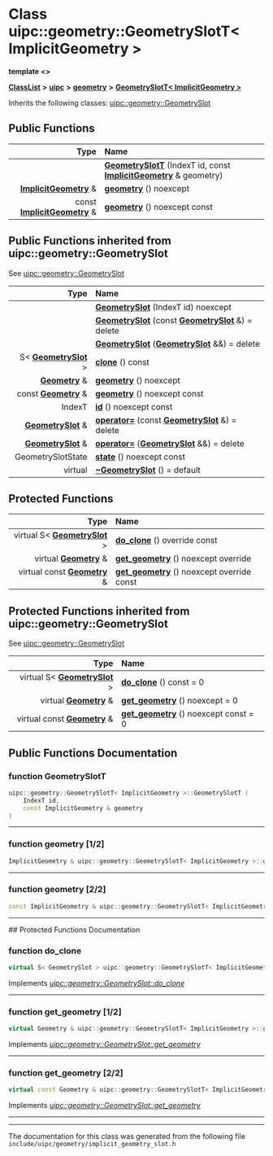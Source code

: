 

# Class uipc::geometry::GeometrySlotT&lt; ImplicitGeometry &gt;

**template &lt;&gt;**



[**ClassList**](annotated.md) **>** [**uipc**](namespaceuipc.md) **>** [**geometry**](namespaceuipc_1_1geometry.md) **>** [**GeometrySlotT&lt; ImplicitGeometry &gt;**](classuipc_1_1geometry_1_1_geometry_slot_t_3_01_implicit_geometry_01_4.md)








Inherits the following classes: [uipc::geometry::GeometrySlot](classuipc_1_1geometry_1_1_geometry_slot.md)






















































## Public Functions

| Type | Name |
| ---: | :--- |
|   | [**GeometrySlotT**](#function-geometryslott) (IndexT id, const [**ImplicitGeometry**](classuipc_1_1geometry_1_1_implicit_geometry.md) & geometry) <br> |
|  [**ImplicitGeometry**](classuipc_1_1geometry_1_1_implicit_geometry.md) & | [**geometry**](#function-geometry-12) () noexcept<br> |
|  const [**ImplicitGeometry**](classuipc_1_1geometry_1_1_implicit_geometry.md) & | [**geometry**](#function-geometry-22) () noexcept const<br> |


## Public Functions inherited from uipc::geometry::GeometrySlot

See [uipc::geometry::GeometrySlot](classuipc_1_1geometry_1_1_geometry_slot.md)

| Type | Name |
| ---: | :--- |
|   | [**GeometrySlot**](classuipc_1_1geometry_1_1_geometry_slot.md#function-geometryslot-13) (IndexT id) noexcept<br> |
|   | [**GeometrySlot**](classuipc_1_1geometry_1_1_geometry_slot.md#function-geometryslot-23) (const [**GeometrySlot**](classuipc_1_1geometry_1_1_geometry_slot.md) &) = delete<br> |
|   | [**GeometrySlot**](classuipc_1_1geometry_1_1_geometry_slot.md#function-geometryslot-33) ([**GeometrySlot**](classuipc_1_1geometry_1_1_geometry_slot.md) &&) = delete<br> |
|  S&lt; [**GeometrySlot**](classuipc_1_1geometry_1_1_geometry_slot.md) &gt; | [**clone**](classuipc_1_1geometry_1_1_geometry_slot.md#function-clone) () const<br> |
|  [**Geometry**](classuipc_1_1geometry_1_1_geometry.md) & | [**geometry**](classuipc_1_1geometry_1_1_geometry_slot.md#function-geometry-12) () noexcept<br> |
|  const [**Geometry**](classuipc_1_1geometry_1_1_geometry.md) & | [**geometry**](classuipc_1_1geometry_1_1_geometry_slot.md#function-geometry-22) () noexcept const<br> |
|  IndexT | [**id**](classuipc_1_1geometry_1_1_geometry_slot.md#function-id-12) () noexcept const<br> |
|  [**GeometrySlot**](classuipc_1_1geometry_1_1_geometry_slot.md) & | [**operator=**](classuipc_1_1geometry_1_1_geometry_slot.md#function-operator) (const [**GeometrySlot**](classuipc_1_1geometry_1_1_geometry_slot.md) &) = delete<br> |
|  [**GeometrySlot**](classuipc_1_1geometry_1_1_geometry_slot.md) & | [**operator=**](classuipc_1_1geometry_1_1_geometry_slot.md#function-operator_1) ([**GeometrySlot**](classuipc_1_1geometry_1_1_geometry_slot.md) &&) = delete<br> |
|  GeometrySlotState | [**state**](classuipc_1_1geometry_1_1_geometry_slot.md#function-state-12) () noexcept const<br> |
| virtual  | [**~GeometrySlot**](classuipc_1_1geometry_1_1_geometry_slot.md#function-geometryslot) () = default<br> |














































## Protected Functions

| Type | Name |
| ---: | :--- |
| virtual S&lt; [**GeometrySlot**](classuipc_1_1geometry_1_1_geometry_slot.md) &gt; | [**do\_clone**](#function-do_clone) () override const<br> |
| virtual [**Geometry**](classuipc_1_1geometry_1_1_geometry.md) & | [**get\_geometry**](#function-get_geometry-12) () noexcept override<br> |
| virtual const [**Geometry**](classuipc_1_1geometry_1_1_geometry.md) & | [**get\_geometry**](#function-get_geometry-22) () noexcept override const<br> |


## Protected Functions inherited from uipc::geometry::GeometrySlot

See [uipc::geometry::GeometrySlot](classuipc_1_1geometry_1_1_geometry_slot.md)

| Type | Name |
| ---: | :--- |
| virtual S&lt; [**GeometrySlot**](classuipc_1_1geometry_1_1_geometry_slot.md) &gt; | [**do\_clone**](classuipc_1_1geometry_1_1_geometry_slot.md#function-do_clone) () const = 0<br> |
| virtual [**Geometry**](classuipc_1_1geometry_1_1_geometry.md) & | [**get\_geometry**](classuipc_1_1geometry_1_1_geometry_slot.md#function-get_geometry-12) () noexcept = 0<br> |
| virtual const [**Geometry**](classuipc_1_1geometry_1_1_geometry.md) & | [**get\_geometry**](classuipc_1_1geometry_1_1_geometry_slot.md#function-get_geometry-22) () noexcept const = 0<br> |






## Public Functions Documentation




### function GeometrySlotT 

```C++
uipc::geometry::GeometrySlotT< ImplicitGeometry >::GeometrySlotT (
    IndexT id,
    const ImplicitGeometry & geometry
) 
```




<hr>



### function geometry [1/2]

```C++
ImplicitGeometry & uipc::geometry::GeometrySlotT< ImplicitGeometry >::geometry () noexcept
```




<hr>



### function geometry [2/2]

```C++
const ImplicitGeometry & uipc::geometry::GeometrySlotT< ImplicitGeometry >::geometry () noexcept const
```




<hr>
## Protected Functions Documentation




### function do\_clone 

```C++
virtual S< GeometrySlot > uipc::geometry::GeometrySlotT< ImplicitGeometry >::do_clone () override const
```



Implements [*uipc::geometry::GeometrySlot::do\_clone*](classuipc_1_1geometry_1_1_geometry_slot.md#function-do_clone)


<hr>



### function get\_geometry [1/2]

```C++
virtual Geometry & uipc::geometry::GeometrySlotT< ImplicitGeometry >::get_geometry () noexcept override
```



Implements [*uipc::geometry::GeometrySlot::get\_geometry*](classuipc_1_1geometry_1_1_geometry_slot.md#function-get_geometry-12)


<hr>



### function get\_geometry [2/2]

```C++
virtual const Geometry & uipc::geometry::GeometrySlotT< ImplicitGeometry >::get_geometry () noexcept override const
```



Implements [*uipc::geometry::GeometrySlot::get\_geometry*](classuipc_1_1geometry_1_1_geometry_slot.md#function-get_geometry-22)


<hr>

------------------------------
The documentation for this class was generated from the following file `include/uipc/geometry/implicit_geometry_slot.h`

